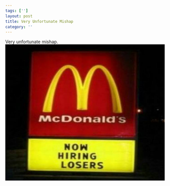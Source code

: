 ```yaml
---
tags: ['']
layout: post
title: Very Unfortunate Mishap
category: ''
---
```

Very unfortunate mishap.
![Very unfortunate mishap.](/uploads/2015-2-28-very-unfortunate-mishap.jpg)
